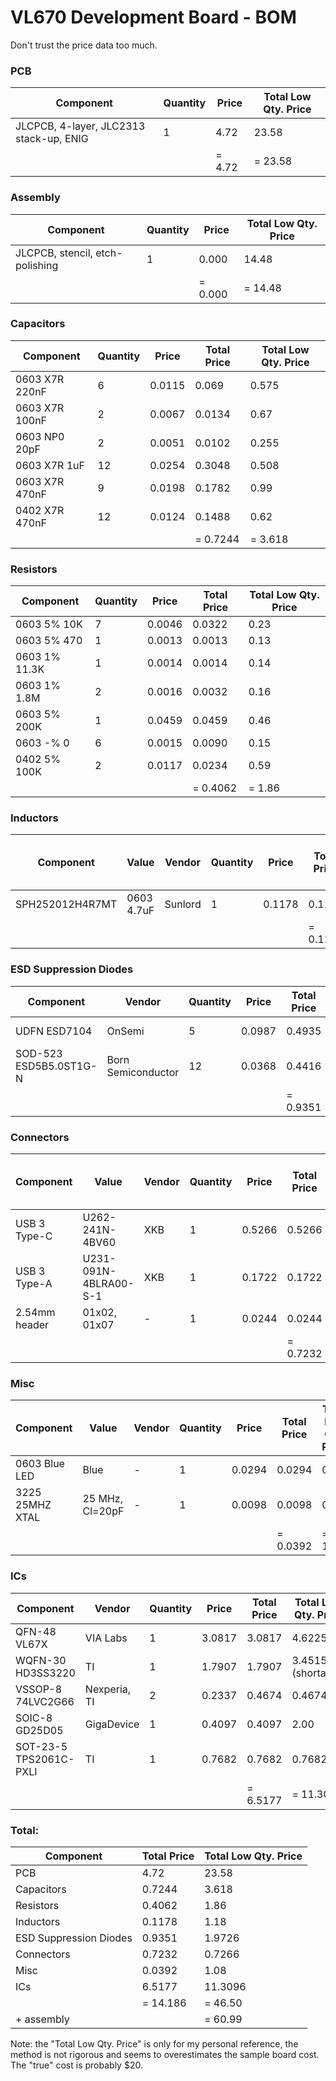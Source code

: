 VL670 Development Board - BOM
===============================

Don't trust the price data too much. 

### PCB

|                       Component                     |  Quantity  |   Price  | Total Low Qty. Price
| --------------------------------------------------- | ---------- | -------- | --------------------- |
|       JLCPCB, 4-layer, JLC2313 stack-up, ENIG       |      1     |    4.72  |         23.58         |
|                                                     |            | =  4.72  |       = 23.58         |

### Assembly
|                       Component                     |  Quantity  |   Price  | Total Low Qty. Price
| --------------------------------------------------- | ---------- | -------- | --------------------- |
|       JLCPCB, stencil, etch-polishing               |      1     |   0.000  |         14.48         |
|                                                     |            | = 0.000  |       = 14.48         |

### Capacitors

|   Component    |  Quantity   | Price  | Total Price | Total Low Qty. Price 
| -------------- | ----------- | ------ | ------------| -------------------- |
| 0603 X7R 220nF |      6      | 0.0115 |    0.069    |         0.575        |
| 0603 X7R 100nF |      2      | 0.0067 |    0.0134   |         0.67         |
| 0603 NP0  20pF |      2      | 0.0051 |    0.0102   |         0.255        |
| 0603 X7R   1uF |     12      | 0.0254 |    0.3048   |         0.508        |
| 0603 X7R 470nF |      9      | 0.0198 |    0.1782   |         0.99         |
| 0402 X7R 470nF |     12      | 0.0124 |    0.1488   |         0.62         |
|                |             |        |  = 0.7244   |       = 3.618        |

### Resistors

|   Component   |  Quantity   | Price  | Total Price | Total Low Qty. Price
| ------------- | ----------- | ------ | ------------| -------------------- |
| 0603 5%   10K |      7      | 0.0046 |     0.0322  |          0.23        |
| 0603 5%  470  |      1      | 0.0013 |     0.0013  |          0.13        |
| 0603 1% 11.3K |      1      | 0.0014 |     0.0014  |          0.14        |
| 0603 1%  1.8M |      2      | 0.0016 |     0.0032  |          0.16        |
| 0603 5%  200K |      1      | 0.0459 |     0.0459  |          0.46        |
| 0603 -%    0  |      6      | 0.0015 |     0.0090  |          0.15        |
| 0402 5%  100K |      2      | 0.0117 |     0.0234  |          0.59        |
|               |             |        |   = 0.4062  |        = 1.86        |

### Inductors

|   Component     |      Value      |  Vendor    |  Quantity  |   Price  | Total Price | Total Low Qty. Price
| --------------- | --------------- | ---------- | ---------- | -------- | ----------- | -------------------- |
| SPH252012H4R7MT |   0603 4.7uF    |  Sunlord   |      1     |  0.1178  |   0.1178    |        1.18          |
|                 |                 |            |            |          | = 0.1178    |      = 1.18          |


### ESD Suppression Diodes

|    Component           |       Vendor       |  Quantity   |  Price  | Total Price | Total Low Qty. Price
| ---------------        | -----------------  | ----------- | ------- | ----------- | -------------------- |
|   UDFN  ESD7104        |       OnSemi       |      5      |  0.0987 |   0.4935    |       1.2326 (shortage!) |
| SOD-523 ESD5B5.0ST1G-N | Born Semiconductor |     12      |  0.0368 |   0.4416    |       0.74           |
|                        |                    |             |         | = 0.9351    |     = 1.9726         |

### Connectors

|  Component     |        Value          |  Vendor   |  Quantity  |  Price  | Total Price | Total Low Qty. Price
| -------------- | --------------------- | --------- | ---------- | ------- | ----------- | -------------------- |
|  USB 3 Type-C  |    U262-241N-4BV60    |    XKB    |      1     |  0.5266 |    0.5266   |       0.53           |
|  USB 3 Type-A  | U231-091N-4BLRA00-S-1 |    XKB    |      1     |  0.1722 |    0.1722   |       0.1722         |
| 2.54mm header  |      01x02, 01x07     |     -     |      1     |  0.0244 |    0.0244   |       0.0244         |
|                |                       |           |            |         |  = 0.7232   |     = 0.7266         |

### Misc

|   Component     |      Value        |  Vendor   |  Quantity  |  Price  | Total Price | Total Low Qty. Price
| --------------- | ----------------- | --------- | ---------- | ------- | ----------- | -------------------- |
| 0603 Blue  LED  |       Blue        |     -     |      1     | 0.0294  |    0.0294   |         0.59         |
| 3225 25MHZ XTAL |  25 MHz, Cl=20pF  |     -     |      1     | 0.0098  |    0.0098   |         0.49         |
|                 |                   |           |            |         |  = 0.0392   |       = 1.08         |

### ICs

|    Component           |    Vendor       |  Quantity   |   Price  | Total Price | Total Low Qty. Price
| ---------------        | --------------  | ----------- | -------- | ----------- | -------------------- |
|  QFN-48 VL67X          |  VIA Labs       |      1      |  3.0817  |   3.0817    |      4.6225          |
| WQFN-30 HD3SS3220      |     TI          |      1      |  1.7907  |   1.7907    |      3.4515 (shortage!) |
| VSSOP-8 74LVC2G66      |  Nexperia, TI   |      2      |  0.2337  |   0.4674    |      0.4674          |
|  SOIC-8 GD25D05        |  GigaDevice     |      1      |  0.4097  |   0.4097    |      2.00            |
| SOT-23-5 TPS2061C-PXLI |     TI          |      1      |  0.7682  |   0.7682    |      0.7682          |
|                        |                 |             |          | = 6.5177    |   = 11.3096          |

### Total:

|    Component           |  Total Price  | Total Low Qty. Price
| ---------------------- | ------------- | -------------------- |
|         PCB            |     4.72      |       23.58          |
|     Capacitors         |     0.7244    |        3.618         |
|      Resistors         |     0.4062    |        1.86          |
|      Inductors         |     0.1178    |        1.18          |
| ESD Suppression Diodes |     0.9351    |        1.9726        |
|     Connectors         |     0.7232    |        0.7266        |
|        Misc            |     0.0392    |        1.08          |
|         ICs            |     6.5177    |       11.3096        |
|                        |  = 14.186     |     = 46.50          |
|     + assembly         |               |     = 60.99          |


Note: the "Total Low Qty. Price" is only for my personal reference, the method
is not rigorous and seems to overestimates the sample board cost. The "true"
cost is probably $20.
